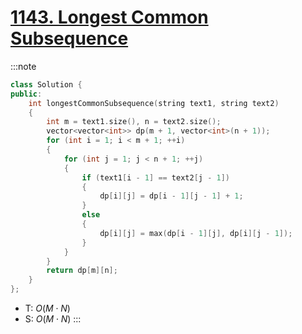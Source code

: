 # [1143\. Longest Common Subsequence](https://leetcode.com/problems/longest-common-subsequence/)

:::note
```cpp
class Solution {
public:
    int longestCommonSubsequence(string text1, string text2)
    {
        int m = text1.size(), n = text2.size();
        vector<vector<int>> dp(m + 1, vector<int>(n + 1));
        for (int i = 1; i < m + 1; ++i)
        {
            for (int j = 1; j < n + 1; ++j)
            {
                if (text1[i - 1] == text2[j - 1])
                {
                    dp[i][j] = dp[i - 1][j - 1] + 1;
                }
                else
                {
                    dp[i][j] = max(dp[i - 1][j], dp[i][j - 1]);
                }
            }
        }
        return dp[m][n];
    }
};
```
- T: $O(M \cdot N)$
- S: $O(M \cdot N)$
:::

